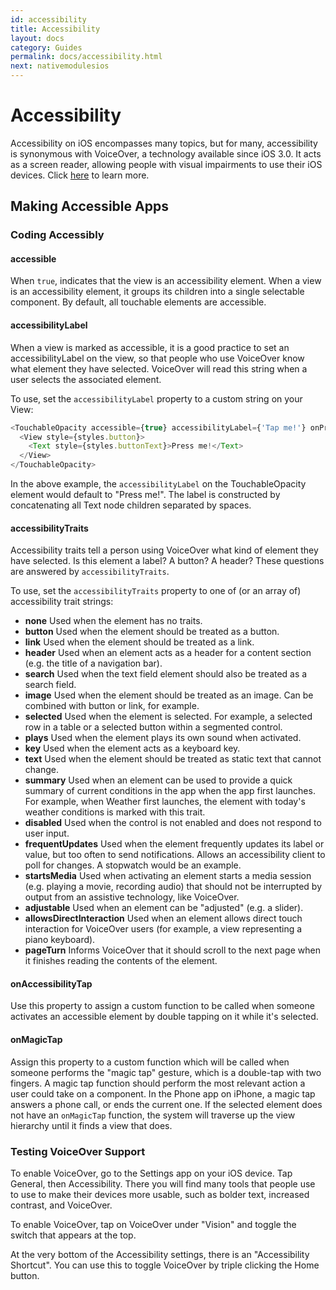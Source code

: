 ```yaml
---
id: accessibility
title: Accessibility
layout: docs
category: Guides
permalink: docs/accessibility.html
next: nativemodulesios
---
```


# Accessibility

Accessibility on iOS encompasses many topics, but for many, accessibility is synonymous with VoiceOver, a technology available since iOS 3.0. It acts as a screen reader, allowing people with visual impairments to use their iOS devices. Click [here](https://developer.apple.com/accessibility/ios/) to learn more.

## Making Accessible Apps

### Coding Accessibly

#### accessible

When `true`, indicates that the view is an accessibility element. When a view is an accessibility element, it groups its children into a single selectable component. By default, all touchable elements are accessible.

#### accessibilityLabel

When a view is marked as accessible, it is a good practice to set an accessibilityLabel on the view, so that people who use VoiceOver know what element they have selected. VoiceOver will read this string when a user selects the associated element.

To use, set the `accessibilityLabel` property to a custom string on your View:

```javascript
<TouchableOpacity accessible={true} accessibilityLabel={'Tap me!'} onPress={this._onPress}>
  <View style={styles.button}>
    <Text style={styles.buttonText}>Press me!</Text>
  </View>
</TouchableOpacity>
```

In the above example, the `accessibilityLabel` on the TouchableOpacity element would default to "Press me!". The label is constructed by concatenating all Text node children separated by spaces.

#### accessibilityTraits

Accessibility traits tell a person using VoiceOver what kind of element they have selected. Is this element a label? A button? A header? These questions are answered by `accessibilityTraits`.

To use, set the `accessibilityTraits` property to one of (or an array of) accessibility trait strings:

* **none** Used when the element has no traits.
* **button** Used when the element should be treated as a button.
* **link** Used when the element should be treated as a link.
* **header** Used when an element acts as a header for a content section (e.g. the title of a navigation bar).
* **search** Used when the text field element should also be treated as a search field.
* **image** Used when the element should be treated as an image. Can be combined with button or link, for example.
* **selected**  Used when the element is selected. For example, a selected row in a table or a selected button within a segmented control.
* **plays** Used when the element plays its own sound when activated.
* **key** Used when the element acts as a keyboard key.
* **text** Used when the element should be treated as static text that cannot change.
* **summary** Used when an element can be used to provide a quick summary of current conditions in the app when the app first launches.  For example, when Weather first launches, the element with today's weather conditions is marked with this trait.
* **disabled** Used when the control is not enabled and does not respond to user input.
* **frequentUpdates** Used when the element frequently updates its label or value, but too often to send notifications. Allows an accessibility client to poll for changes. A stopwatch would be an example.
* **startsMedia** Used when activating an element starts a media session (e.g. playing a movie, recording audio) that should not be interrupted by output from an assistive technology, like VoiceOver.
* **adjustable** Used when an element can be "adjusted" (e.g. a slider).
* **allowsDirectInteraction** Used when an element allows direct touch interaction for VoiceOver users (for example, a view representing a piano keyboard).
* **pageTurn** Informs VoiceOver that it should scroll to the next page when it finishes reading the contents of the element.

#### onAccessibilityTap

Use this property to assign a custom function to be called when someone activates an accessible element by double tapping on it while it's selected.

#### onMagicTap

Assign this property to a custom function which will be called when someone performs the "magic tap" gesture, which is a double-tap with two fingers. A magic tap function should perform the most relevant action a user could take on a component. In the Phone app on iPhone, a magic tap answers a phone call, or ends the current one. If the selected element does not have an `onMagicTap` function, the system will traverse up the view hierarchy until it finds a view that does.

### Testing VoiceOver Support

To enable VoiceOver, go to the Settings app on your iOS device. Tap General, then Accessibility. There you will find many tools that people use to use to make their devices more usable, such as bolder text, increased contrast, and VoiceOver.

To enable VoiceOver, tap on VoiceOver under "Vision" and toggle the switch that appears at the top.

At the very bottom of the Accessibility settings, there is an "Accessibility Shortcut". You can use this to toggle VoiceOver by triple clicking the Home button.
